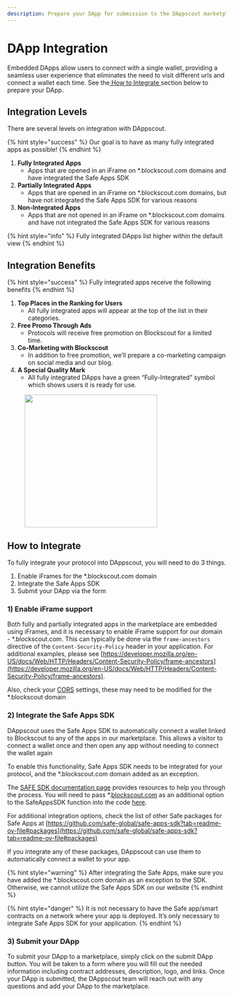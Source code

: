 ```yaml
---
description: Prepare your DApp for submission to the DAppscout marketplace
---
```


# DApp Integration

Embedded DApps allow users to connect with a single wallet, providing a seamless user experience that eliminates the need to visit different urls and connect a wallet each time.  See the[ How to Integrate ](dapp-integration.md#how-to-integrate)section below to prepare your DApp.

## Integration Levels

There are several levels on integration with DAppscout.

{% hint style="success" %}
Our goal is to have as many fully integrated apps as possible!
{% endhint %}

1. **Fully Integrated Apps**
   * Apps that are opened in an iFrame on \*.blockscout.com domains and have integrated the Safe Apps SDK
2. **Partially Integrated Apps**
   * Apps that are opened in an iFrame on \*.blockscout.com domains, but have not integrated the Safe Apps SDK for various reasons
3. **Non-Integrated Apps**
   * Apps that are not opened in an iFrame on \*.blockscout.com domains and have not integrated the Safe Apps SDK for various reasons

{% hint style="info" %} Fully integrated DApps list higher within the default view {% endhint %}

## Integration Benefits

{% hint style="success" %}
Fully integrated apps receive the following benefits
{% endhint %}

1. **Top Places in the Ranking for Users**
   * All fully integrated apps will appear at the top of the list in their categories.
2. **Free Promo Through Ads**
   * Protocols will receive free promotion on Blockscout for a limited time.
3. **Co-Marketing with Blockscout**
   * In addition to free promotion, we’ll prepare a co-marketing campaign on social media and our blog.
4. **A Special Quality Mark**
   * All fully integrated DApps have a green “Fully-Integrated” symbol which shows users it is ready for use.

<figure><img src="../../.gitbook/assets/uniswap-integration.png" alt="" width="304"><figcaption></figcaption></figure>

## How to Integrate

To fully integrate your protocol into DAppscout, you will need to do 3 things.

1. Enable iFrames for the \*.blockscout.com domain
2. Integrate the Safe Apps SDK
3. Submit your DApp via the form

### 1) Enable iFrame support

Both fully and partially integrated apps in the marketplace are embedded using iFrames, and it is necessary to enable iFrame support for our domain - \*.blockscout.com.  This can typically be done via the `frame-ancestors` directive of the `Content-Security-Policy` header in your application. For additional examples, please see  [https://developer.mozilla.org/en-US/docs/Web/HTTP/Headers/Content-Security-Policy/frame-ancestors](https://developer.mozilla.org/en-US/docs/Web/HTTP/Headers/Content-Security-Policy/frame-ancestors).

Also, check your [CORS](https://developer.mozilla.org/en-US/docs/Web/HTTP/CORS) settings, these may need to be modified for the \*.blockscout domain

### 2) Integrate the Safe Apps SDK

DAppscout uses the Safe Apps SDK to automatically connect a wallet linked to Blockscout to any of the apps in our marketplace. This allows a visitor to connect a wallet once and then open any app without needing to connect the wallet again

To enable this functionality, Safe Apps SDK needs to be integrated for your protocol, and the \*.blockscout.com domain added as an exception.

The [SAFE SDK documentation page](https://docs.safe.global/apps-sdk-get-started) provides resources to help  you through the process.  You will need to pass \*.[blockscout.com](http://blockscout.com/) as an additional option to the SafeAppsSDK function into the code [here](https://github.com/safe-global/safe-apps-sdk/tree/main/packages/safe-apps-sdk#documentation).&#x20;

For additional integration options, check the list of other Safe packages for Safe Apps at [https://github.com/safe-global/safe-apps-sdk?tab=readme-ov-file#packages](https://github.com/safe-global/safe-apps-sdk?tab=readme-ov-file#packages)

If you integrate any of these packages, DAppscout can use them to automatically connect a wallet to your app.

{% hint style="warning" %}
After integrating the Safe Apps, make sure you have added the \*.blockscout.com domain as an exception to the SDK. Otherwise, we cannot utilize the Safe Apps SDK on our website
{% endhint %}

{% hint style="danger" %}
It is not necessary to have the Safe app/smart contracts on a network where your app is deployed. It’s only necessary to integrate Safe Apps SDK for your application.
{% endhint %}

### 3) Submit your DApp

To submit your DApp to a marketplace, simply click on the submit DApp button. You will be taken to a form where you will fill out the needed information including contract addresses, description, logo, and links. Once your DApp is submitted, the DAppscout team will reach out with any questions and add your DApp to the marketplace.

<figure><img src="../../.gitbook/assets/submit-dapp.png" alt=""><figcaption></figcaption></figure>
